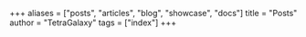 +++
aliases = ["posts", "articles", "blog", "showcase", "docs"]
title = "Posts"
author = "TetraGalaxy"
tags = ["index"]
+++
